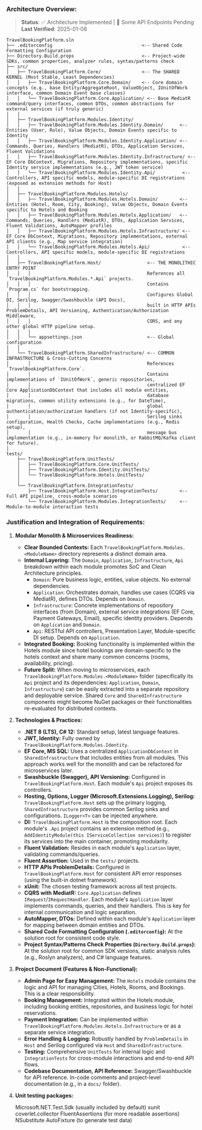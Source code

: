 ﻿### Architecture Overview:

> **Status**: ✅ Architecture Implemented | 🚧 Some API Endpoints Pending
> **Last Verified**: 2025-01-08

```
TravelBookingPlatform.sln
├── .editorconfig                                 <-- Shared Code Formatting Configuration
├── Directory.Build.props                         <-- Project-wide SDKs, common properties, analyzer rules, syntax/patterns check
├── src/
│   ├── TravelBookingPlatform.Core/               <-- The SHARED KERNEL (Most Stable, Least Dependencies)
│   │   ├── TravelBookingPlatform.Core.Domain/    <-- Core domain concepts (e.g., base Entity/AggregateRoot, ValueObject, IUnitOfWork interface, common Domain Event base classes)
│   │   └── TravelBookingPlatform.Core.Application/ <-- Base MediatR command/query interfaces, common DTOs, common abstractions for external services (if truly generic)
│   │
│   ├── TravelBookingPlatform.Modules.Identity/
│   │   ├── TravelBookingPlatform.Modules.Identity.Domain/      <-- Entities (User, Role), Value Objects, Domain Events specific to Identity
│   │   ├── TravelBookingPlatform.Modules.Identity.Application/ <-- Commands, Queries, Handlers (MediatR), DTOs, Application Services, Fluent Validations
│   │   ├── TravelBookingPlatform.Modules.Identity.Infrastructure/ <-- EF Core DbContext, Migrations, Repository implementations, specific Identity service implementations (e.g., JWT token service)
│   │   └── TravelBookingPlatform.Modules.Identity.Api/          <-- Controllers, API specific models, module-specific DI registrations (exposed as extension methods for Host)
│   │
│   ├── TravelBookingPlatform.Modules.Hotels/
│   │   ├── TravelBookingPlatform.Modules.Hotels.Domain/        <-- Entities (Hotel, Room, City, Booking), Value Objects, Domain Events specific to Hotels and Booking
│   │   ├── TravelBookingPlatform.Modules.Hotels.Application/   <-- Commands, Queries, Handlers (MediatR), DTOs, Application Services, Fluent Validations, AutoMapper profiles
│   │   ├── TravelBookingPlatform.Modules.Hotels.Infrastructure/ <-- EF Core DbContext, Migrations, Repository implementations, external API clients (e.g., Map service integration)
│   │   └── TravelBookingPlatform.Modules.Hotels.Api/            <-- Controllers, API specific models, module-specific DI registrations
│   │
│   ├── TravelBookingPlatform.Host/                 <-- THE MONOLITHIC ENTRY POINT
│   │   │                                           References all `TravelBookingPlatform.Modules.*.Api` projects.
│   │   │                                           Contains `Program.cs` for bootstrapping.
│   │   │                                           Configures Global DI, Serilog, Swagger/Swashbuckle (API Docs),
│   │   │                                           built in HTTP APIs ProblemDetails, API Versioning, Authentication/Authorization Middleware,
│   │   │                                           CORS, and any other global HTTP pipeline setup.
│   │   │
│   │   └── appsettings.json                        <-- Global configuration
│   │
│   └── TravelBookingPlatform.SharedInfrastructure/ <-- COMMON INFRASTRUCTURE & Cross-Cutting Concerns
│       │                                           References `TravelBookingPlatform.Core`.
│       │                                           Contains implementations of `IUnitOfWork`, generic repositories,
│       │                                           centralized EF Core ApplicationDbContext that includes all module entities,
│       │                                           database migrations, common utility extensions (e.g., for DateTime),
│       │                                           global authentication/authorization handlers (if not Identity-specific),
│       │                                           Serilog sinks configuration, Health Checks, Cache implementations (e.g., Redis setup),
│       │                                           message bus implementation (e.g., in-memory for monolith, or RabbitMQ/Kafka client for future).
│
tests/
    ├── TravelBookingPlatform.UnitTests/
    │   ├── TravelBookingPlatform.Core.UnitTests/
    │   ├── TravelBookingPlatform.Identity.UnitTests/
    │   └── TravelBookingPlatform.Hotels.UnitTests/
    │
    └── TravelBookingPlatform.IntegrationTests/
        ├── TravelBookingPlatform.Host.IntegrationTests/        <-- Full API pipeline, cross-module scenarios
        └── TravelBookingPlatform.Modules.IntegrationTests/     <-- Module-to-module interaction tests

```

### Justification and Integration of Requirements:

1.  **Modular Monolith & Microservices Readiness:**

    - **Clear Bounded Contexts:** Each `TravelBookingPlatform.Modules.<ModuleName>` directory represents a distinct domain area.
    - **Internal Layering:** The `Domain`, `Application`, `Infrastructure`, `Api` breakdown within each module promotes SoC and Clean Architecture principles.
      - `Domain`: Pure business logic, entities, value objects. No external dependencies.
      - `Application`: Orchestrates domain, handles use cases (CQRS via MediatR), defines DTOs. Depends on `Domain`.
      - `Infrastructure`: Concrete implementations of repository interfaces (from Domain), external service integrations (EF Core, Payment Gateways, Email), specific identity providers. Depends on `Application` and `Domain`.
      - `Api`: RESTful API controllers, Presentation Layer, Module-specific DI setup. Depends on `Application`.
    - **Integrated Booking:** Booking functionality is implemented within the Hotels module since hotel bookings are domain-specific to the hotels context and share many common concerns (rooms, availability, pricing).
    - **Future Split:** When moving to microservices, each `TravelBookingPlatform.Modules.<ModuleName>` folder (specifically its `Api` project and its dependencies: `Application`, `Domain`, `Infrastructure`) can be easily extracted into a separate repository and deployable service. Shared `Core` and `SharedInfrastructure` components might become NuGet packages or their functionalities re-evaluated for distributed contexts.

2.  **Technologies & Practices:**

    - **.NET 8 (LTS), C# 12:** Standard setup, latest language features.
    - **JWT, Identity:** Fully owned by `TravelBookingPlatform.Modules.Identity`.
    - **EF Core, MS SQL:** Uses a centralized `ApplicationDbContext` in `SharedInfrastructure` that includes entities from all modules. This approach works well for the monolith and can be refactored for microservices later.
    - **Swashbuckle (Swagger), API Versioning:** Configured in `TravelBookingPlatform.Host`. Each module's `Api` project exposes its controllers.
    - **Hosting, Options, Logger (Microsoft.Extensions.Logging), Serilog:** `TravelBookingPlatform.Host` sets up the primary logging, `SharedInfrastructure` provides common Serilog sinks and configurations. `ILogger<T>` can be injected anywhere.
    - **DI:** `TravelBookingPlatform.Host` is the composition root. Each module's `.Api` project contains an extension method (e.g., `AddIdentityModule(this IServiceCollection services)`) to register its services into the main container, promoting modularity.
    - **Fluent Validation:** Resides in each module's `Application` layer, validating commands/queries.
    - **Fluent Assertion:** Used in the `tests/` projects.
    - **HTTP APIs ProblemDetails:** Configured in `TravelBookingPlatform.Host` for consistent API error responses (using the built-in dotnet framework).
    - **xUnit:** The chosen testing framework across all test projects.
    - **CQRS with MediatR:** `Core.Application` defines `IRequest`/`IRequestHandler`. Each module's `Application` layer implements commands, queries, and their handlers. This is key for internal communication and logic separation.
    - **AutoMapper, DTOs:** Defined within each module's `Application` layer for mapping between domain entities and DTOs.
    - **Shared Code Formatting Configuration (`.editorconfig`):** At the solution root for consistent code style.
    - **Project Syntax/Patterns Check Properties (`Directory.Build.props`):** At the solution root for common SDK versions, static analysis rules (e.g., Roslyn analyzers), and C# language features.

3.  **Project Document (Features & Non-Functional):**

    - **Admin Page for Easy Management:** The `Hotels` module contains the logic and API for managing Cities, Hotels, Rooms, and Bookings. This is a clear responsibility.
    - **Booking Management:** Integrated within the Hotels module, including booking entities, repositories, and business logic for hotel reservations.
    - **Payment Integration:** Can be implemented within `TravelBookingPlatform.Modules.Hotels.Infrastructure` or as a separate service integration.
    - **Error Handling & Logging:** Robustly handled by `ProblemDetails` in `Host` and Serilog configured via `Host` and `SharedInfrastructure`.
    - **Testing:** Comprehensive `UnitTests` for internal logic and `IntegrationTests` for cross-module interactions and end-to-end API flows.
    - **Codebase Documentation, API Reference:** Swagger/Swashbuckle for API reference. In-code comments and project-level documentation (e.g., in a `docs/` folder).

4.  **Unit testing packages:**

    Microsoft.NET.Test.Sdk (usually included by default)
    xunit
    coverlet.collector
    FluentAssertions (for more readable assertions)
    NSubstitute
    AutoFixture (to generate test data)
